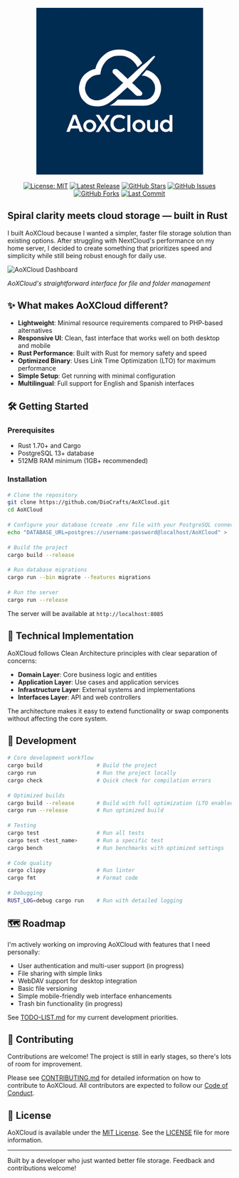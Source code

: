 <p align="center">
  <img src="static/Copilot_20251030_135412.png" alt="AoXCloud" width="375" />
</p>

<div align="center">
  
  [![License: MIT](https://img.shields.io/badge/License-MIT-blue.svg?style=for-the-badge)](https://opensource.org/licenses/MIT)
  [![Latest Release](https://img.shields.io/github/release/diocrafts/AoXCloud.svg?style=for-the-badge)](https://github.com/diocrafts/AoXCloud/releases)
  [![GitHub Stars](https://img.shields.io/github/stars/diocrafts/AoXCloud?style=for-the-badge&logo=github)](https://github.com/diocrafts/AoXCloud/stargazers)
  [![GitHub Issues](https://img.shields.io/github/issues/diocrafts/AoXCloud?style=for-the-badge)](https://github.com/diocrafts/AoXCloud/issues)
  [![GitHub Forks](https://img.shields.io/github/forks/diocrafts/AoXCloud?style=for-the-badge&logo=github)](https://github.com/diocrafts/AoXCloud/network/members)
  [![Last Commit](https://img.shields.io/github/last-commit/diocrafts/AoXCloud?style=for-the-badge)](https://github.com/diocrafts/AoXCloud/commits/main)

</div>

## Spiral clarity meets cloud storage — built in Rust

I built AoXCloud because I wanted a simpler, faster file storage solution than existing options. After struggling with NextCloud's performance on my home server, I decided to create something that prioritizes speed and simplicity while still being robust enough for daily use.

![AoXCloud Dashboard](doc/images/Captura%20de%20pantalla%202025-03-23%20230739.png)

*AoXCloud's straightforward interface for file and folder management*

## ✨ What makes AoXCloud different?

- **Lightweight**: Minimal resource requirements compared to PHP-based alternatives
- **Responsive UI**: Clean, fast interface that works well on both desktop and mobile
- **Rust Performance**: Built with Rust for memory safety and speed
- **Optimized Binary**: Uses Link Time Optimization (LTO) for maximum performance
- **Simple Setup**: Get running with minimal configuration
- **Multilingual**: Full support for English and Spanish interfaces

## 🛠️ Getting Started

### Prerequisites
- Rust 1.70+ and Cargo
- PostgreSQL 13+ database
- 512MB RAM minimum (1GB+ recommended)

### Installation

```bash
# Clone the repository
git clone https://github.com/DioCrafts/AoXCloud.git
cd AoXCloud

# Configure your database (create .env file with your PostgreSQL connection)
echo "DATABASE_URL=postgres://username:password@localhost/AoXCloud" > .env

# Build the project
cargo build --release

# Run database migrations
cargo run --bin migrate --features migrations

# Run the server
cargo run --release
```

The server will be available at `http://localhost:8085`

## 🧩 Technical Implementation

AoXCloud follows Clean Architecture principles with clear separation of concerns:

- **Domain Layer**: Core business logic and entities
- **Application Layer**: Use cases and application services
- **Infrastructure Layer**: External systems and implementations
- **Interfaces Layer**: API and web controllers

The architecture makes it easy to extend functionality or swap components without affecting the core system.

## 🚧 Development

```bash
# Core development workflow
cargo build                 # Build the project
cargo run                   # Run the project locally
cargo check                 # Quick check for compilation errors

# Optimized builds
cargo build --release       # Build with full optimization (LTO enabled)
cargo run --release         # Run optimized build

# Testing
cargo test                  # Run all tests
cargo test <test_name>      # Run a specific test
cargo bench                 # Run benchmarks with optimized settings

# Code quality
cargo clippy                # Run linter
cargo fmt                   # Format code

# Debugging
RUST_LOG=debug cargo run    # Run with detailed logging
```

## 🗺️ Roadmap

I'm actively working on improving AoXCloud with features that I need personally:

- User authentication and multi-user support (in progress)
- File sharing with simple links
- WebDAV support for desktop integration
- Basic file versioning
- Simple mobile-friendly web interface enhancements
- Trash bin functionality (in progress)

See [TODO-LIST.md](TODO-LIST.md) for my current development priorities.

## 🤝 Contributing

Contributions are welcome! The project is still in early stages, so there's lots of room for improvement.

Please see [CONTRIBUTING.md](CONTRIBUTING.md) for detailed information on how to contribute to AoXCloud. All contributors are expected to follow our [Code of Conduct](CODE_OF_CONDUCT.md).

## 📜 License

AoXCloud is available under the [MIT License](LICENSE). See the [LICENSE](LICENSE) file for more information.

---

Built by a developer who just wanted better file storage. Feedback and contributions welcome!
